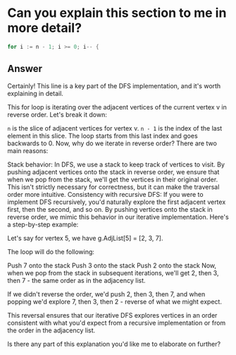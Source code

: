 # Can you explain this section to me in more detail?

```go
for i := n - 1; i >= 0; i-- {
```

## Answer

Certainly! This line is a key part of the DFS implementation, and it's worth explaining in detail.

This for loop is iterating over the adjacent vertices of the current vertex v in reverse order. Let's break it down:

```n``` is the slice of adjacent vertices for vertex v.
```n - 1``` is the index of the last element in this slice.
The loop starts from this last index and goes backwards to 0.
Now, why do we iterate in reverse order? There are two main reasons:

Stack behavior: In DFS, we use a stack to keep track of vertices to visit. By pushing adjacent vertices onto the stack in reverse order, we ensure that when we pop from the stack, we'll get the vertices in their original order. This isn't strictly necessary for correctness, but it can make the traversal order more intuitive.
Consistency with recursive DFS: If you were to implement DFS recursively, you'd naturally explore the first adjacent vertex first, then the second, and so on. By pushing vertices onto the stack in reverse order, we mimic this behavior in our iterative implementation.
Here's a step-by-step example:

Let's say for vertex 5, we have g.AdjList[5] = [2, 3, 7].

The loop will do the following:

Push 7 onto the stack
Push 3 onto the stack
Push 2 onto the stack
Now, when we pop from the stack in subsequent iterations, we'll get 2, then 3, then 7 - the same order as in the adjacency list.

If we didn't reverse the order, we'd push 2, then 3, then 7, and when popping we'd explore 7, then 3, then 2 - reverse of what we might expect.

This reversal ensures that our iterative DFS explores vertices in an order consistent with what you'd expect from a recursive implementation or from the order in the adjacency list.

Is there any part of this explanation you'd like me to elaborate on further?
